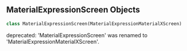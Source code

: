 ## MaterialExpressionScreen Objects

```python
class MaterialExpressionScreen(MaterialExpressionMaterialXScreen)
```

deprecated: 'MaterialExpressionScreen' was renamed to 'MaterialExpressionMaterialXScreen'.

<a id="unreal.MaterialExpressionMaterialXSplitLeftRight"></a>